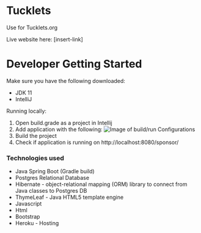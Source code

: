 # Tucklets
Use for Tucklets.org

Live website here: [insert-link]


# Developer Getting Started

Make sure you have the following downloaded: 
- JDK 11 
- IntelliJ 

Running locally: 
1. Open build.grade as a project in Intellij 
2. Add application with the following: 
![Image of build/run Configurations](https://github.com/ShahilZ/Tucklets/src/main/resources/static/images/readme/run-debug-configurations.JPG)
3. Build the project 
4. Check if application is running on http://localhost:8080/sponsor/


### Technologies used
- Java Spring Boot (Gradle build)
- Postgres Relational Database
- Hibernate - object-relational mapping (ORM) library to connect from Java classes to Postgres DB
- ThymeLeaf - Java HTML5 template engine
- Javascript 
- Html 
- Bootstrap 
- Heroku - Hosting 
